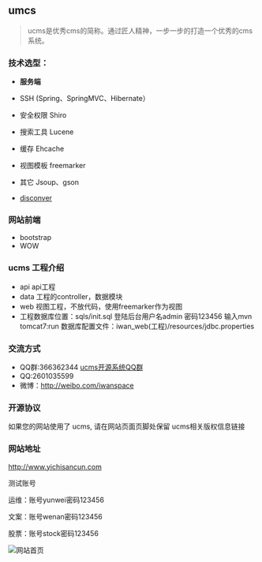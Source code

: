 ﻿## umcs

> ucms是优秀cms的简称。通过匠人精神，一步一步的打造一个优秀的cms系统。


### 技术选型：

* **服务端**

* SSH (Spring、SpringMVC、Hibernate）
* 安全权限 Shiro
* 搜索工具 Lucene
* 缓存 Ehcache
* 视图模板 freemarker 
* 其它 Jsoup、gson
* [disconver](https://git.oschina.net/yichisancun/disconver)

### 网站前端

* bootstrap
* WOW



### ucms 工程介绍

* api	api工程
* data	工程的controller，数据模块
* web	视图工程，不放代码，使用freemarker作为视图
* 工程数据库位置：sqls/init.sql   登陆后台用户名admin  密码123456 
输入mvn tomcat7:run 数据库配置文件：iwan_web(工程)/resources/jdbc.properties



### 交流方式

* QQ群:366362344   [ucms开源系统QQ群](http://jq.qq.com/?_wv=1027&k=2Kq3VgV)
* QQ:2601035599
* 微博：http://weibo.com/iwanspace

### 开源协议

如果您的网站使用了 ucms, 请在网站页面页脚处保留 ucms相关版权信息链接

### 网站地址
http://www.yichisancun.com

测试账号

运维：账号yunwei密码123456

文案：账号wenan密码123456

股票：账号stock密码123456

![网站首页](http://7xrn5v.com1.z0.glb.clouddn.com/1f70b77ab169a848b87b5de845737e4f "在这里输入图片标题")

